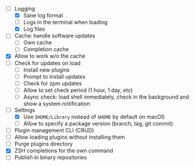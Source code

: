 * [ ] Logging
  * [x] Sane log format
  * [ ] Logs in the terminal when loading
  * [x] Log files
* [ ] Cache: handle software updates
  * [ ] Own cache
  * [ ] Completion cache
* [x] Allow to work w/o the cache
* [ ] Check for updates on load
  * [ ] Install new plugins
  * [ ] Prompt to install updates
  * [ ] Check for zpm updates
  * [ ] Allow to set check period (1 hour, 1 day, etc)
  * [ ] Async check: load shell immediately, check in the background and show a system notification
* [ ] Settings
  * [x] Use `$HOME/Library` instead of `$HOME` by default on macOS
  * [ ] Allow to specify a package version (branch, tag, git commit)
* [ ] Plugin management CLI (CRUD)
* [ ] Allow loading plugins without installing them
* [ ] Purge plugins directory
* [x] ZSH completions for the own command
* [ ] Publish in binary repositories
